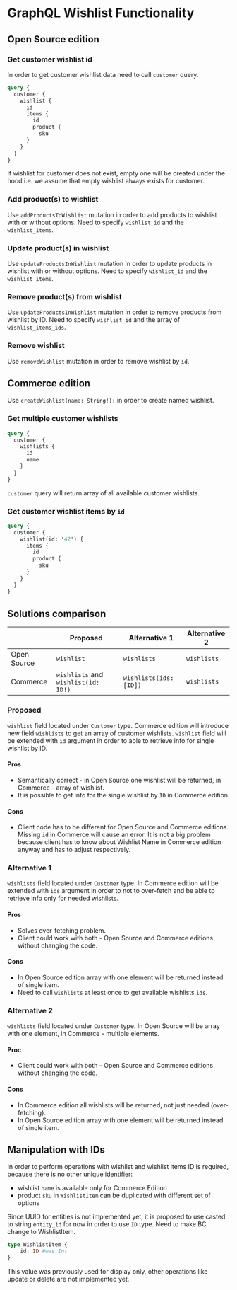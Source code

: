 # GraphQL Wishlist Functionality

## Open Source edition
### Get customer wishlist id
In order to get customer wishlist data need to call `customer` query.
``` graphql
query {
  customer {
    wishlist {
      id
      items {
        id
        product {
          sku
      }
    }
  }
}
```

If wishlist for customer does not exist, empty one will be created under the hood i.e. we assume that empty wishlist always exists for customer.

### Add product(s) to wishlist
Use `addProductsToWishlist` mutation in order to add products to wishlist with or without options. Need to specify `wishlist_id` and the `wishlist_items`.

### Update product(s) in wishlist
Use `updateProductsInWishlist` mutation in order to update products in wishlist with or without options. Need to specify `wishlist_id` and the `wishlist_items`.

### Remove product(s) from wishlist
Use `updateProductsInWishlist` mutation in order to remove products from wishlist by ID. Need to specify `wishlist_id` and the array of `wishlist_items_ids`.

### Remove wishlist
Use `removeWishlist` mutation in order to remove wishlist by `id`.

## Commerce edition
Use `createWishlist(name: String!):` in order to create named wishlist.

### Get multiple customer wishlists
``` graphql
query {
  customer {
    wishlists {
      id
      name
    }
  }
}
```
`customer` query will return array of all available customer wishlists.

### Get customer wishlist items by `id`
``` graphql
query {
  customer {
    wishlist(id: '42') {
      items {
        id
        product {
          sku
      }
    }
  }
}
```

## Solutions comparison

|  | Proposed | Alternative 1 | Alternative 2 |
| ------------- | ------------- | -------------| -------------|
| Open Source  | `wishlist` | `wishlists` | `wishlists`|
| Commerce  | `wishlists` and `wishlist(id: ID!)` | `wishlists(ids: [ID])` | `wishlists`|

### Proposed
`wishlist` field located under `Customer` type. Commerce edition will introduce new field `wishlists` to get an array of customer wishlists. `wishlist` field will be extended with `id` argument in order to able to retrieve info for single wishlist by ID.
#### Pros
- Semantically correct - in Open Source one wishlist will be returned, in Commerce - array of wishlist.
- It is possible to get info for the single wishlist by `ID` in Commerce edition.
#### Cons
- Client code has to be different for Open Source and Commerce editions. Missing `id` in Commerce will cause an error.
It is not a big problem because client has to know about Wishlist Name in Commerce edition anyway and has to adjust respectively.

### Alternative 1
`wishlists` field located under `Customer` type. In Commerce edition will be extended with `ids` argument in order to not to over-fetch and be able to retrieve info only for needed wishlists.

#### Pros
- Solves over-fetching problem.
- Client could work with both - Open Source and Commerce editions without changing the code.
#### Cons
- In Open Source edition array with one element will be returned instead of single item.
- Need to call `wishlists` at least once to get available wishlists `ids`.

### Alternative 2
`wishlists` field located under `Customer` type. In Open Source will be array with one element, in Commerce - multiple elements.
#### Proc
- Client could work with both - Open Source and Commerce editions without changing the code.
#### Cons
- In Commerce edition all wishlists will be returned, not just needed (over-fetching).
- In Open Source edition array with one element will be returned instead of single item.

## Manipulation with IDs

In order to perform operations with wishlist and wishlist items ID is required, because there is no other unique identifier:
 - wishlist `name` is available only for Commerce Edition
 - product `sku` in `WishlistItem` can be duplicated with different set of options

Since UUID for entities is not implemented yet, it is proposed to use casted to string `entity_id` for now in order to use `ID` type.
Need to make BC change to WishlistItem.
``` graphql
type WishlistItem {
    id: ID #was Int
}
```
This value was previously used for display only, other operations like update or delete are not implemented yet.
